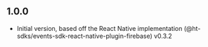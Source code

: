 ## 1.0.0

- Initial version, based off the React Native implementation (@ht-sdks/events-sdk-react-native-plugin-firebase) v0.3.2
